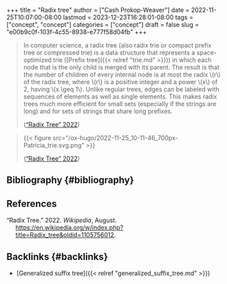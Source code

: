 +++
title = "Radix tree"
author = ["Cash Prokop-Weaver"]
date = 2022-11-25T10:07:00-08:00
lastmod = 2023-12-23T16:28:01-08:00
tags = ["concept", "concept"]
categories = ["concept"]
draft = false
slug = "e00b9c0f-103f-4c55-8938-e777f58d04fb"
+++

> In computer science, a radix tree (also radix trie or compact prefix tree or compressed trie) is a data structure that represents a space-optimized trie ([Prefix tree]({{< relref "trie.md" >}})) in which each node that is the only child is merged with its parent. The result is that the number of children of every internal node is at most the radix \\(r\\) of the radix tree, where \\(r\\) is a positive integer and a power \\(x\\) of 2, having \\(x \geq 1\\). Unlike regular trees, edges can be labeled with sequences of elements as well as single elements. This makes radix trees much more efficient for small sets (especially if the strings are long) and for sets of strings that share long prefixes.
>
> (<a href="#citeproc_bib_item_1">“Radix Tree” 2022</a>)

<!--quoteend-->

>
>
> {{< figure src="/ox-hugo/2022-11-25_10-11-46_700px-Patricia_trie.svg.png" >}}
>
> (<a href="#citeproc_bib_item_1">“Radix Tree” 2022</a>)


## Bibliography {#bibliography}

## References

<style>.csl-entry{text-indent: -1.5em; margin-left: 1.5em;}</style><div class="csl-bib-body">
  <div class="csl-entry"><a id="citeproc_bib_item_1"></a>“Radix Tree.” 2022. <i>Wikipedia</i>, August. <a href="https://en.wikipedia.org/w/index.php?title=Radix_tree&oldid=1105756012">https://en.wikipedia.org/w/index.php?title=Radix_tree&#38;oldid=1105756012</a>.</div>
</div>



## Backlinks {#backlinks}

-   [Generalized suffix tree]({{< relref "generalized_suffix_tree.md" >}})

